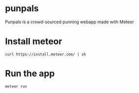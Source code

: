 # punpals
Punpals is a crowd-sourced punning webapp made with Meteor


# Install meteor 
`curl https://install.meteor.com/ | sh`

# Run the app
`meteor run`

